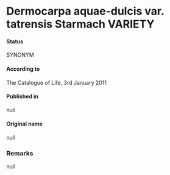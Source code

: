 # Dermocarpa aquae-dulcis var. tatrensis Starmach VARIETY

#### Status
SYNONYM

#### According to
The Catalogue of Life, 3rd January 2011

#### Published in
null

#### Original name
null

### Remarks
null